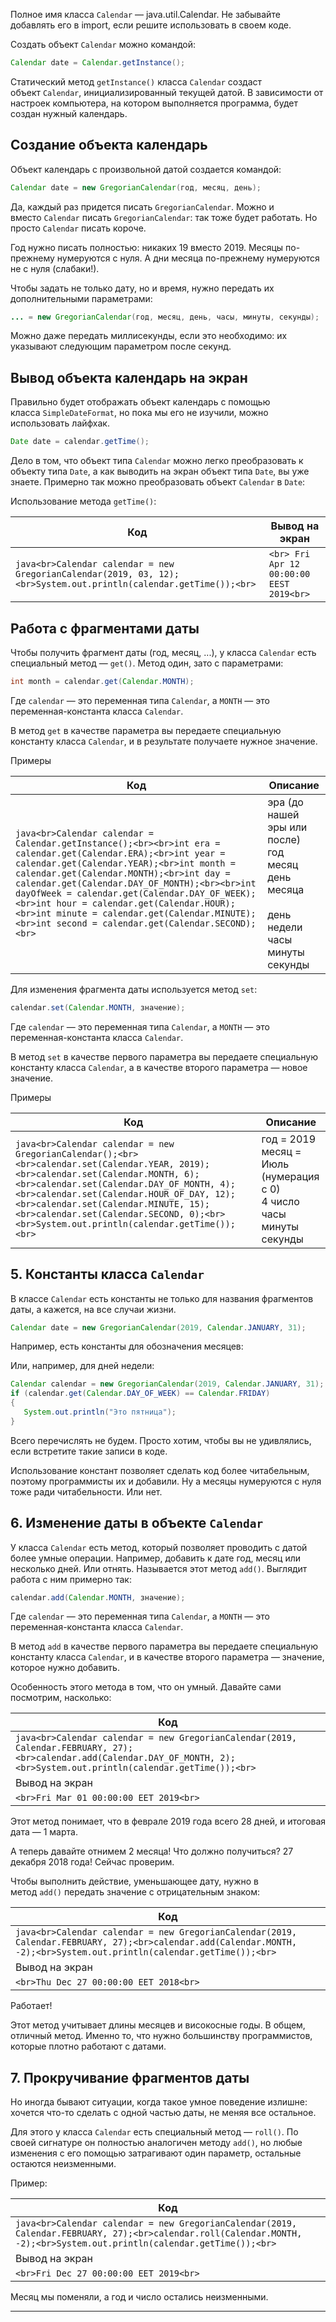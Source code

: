 Полное имя класса `Calendar` — java.util.Calendar. Не забывайте добавлять его в import, если решите использовать в своем коде.

Создать объект `Calendar` можно командой:

```java
Calendar date = Calendar.getInstance();
```

Статический метод `getInstance()` класса `Calendar` создаст объект `Calendar`, инициализированный текущей датой. В зависимости от настроек компьютера, на котором выполняется программа, будет создан нужный календарь.

## Создание объекта календарь
Объект календарь с произвольной датой создается командой:

```java
Calendar date = new GregorianCalendar(год, месяц, день);
```

Да, каждый раз придется писать `GregorianCalendar`. Можно и вместо `Calendar` писать `GregorianCalendar`: так тоже будет работать. Но просто `Calendar` писать короче.

Год нужно писать полностью: никаких 19 вместо 2019. Месяцы по-прежнему нумеруются с нуля. А дни месяца по-прежнему нумеруются не с нуля (слабаки!).

Чтобы задать не только дату, но и время, нужно передать их дополнительными параметрами:

```java
... = new GregorianCalendar(год, месяц, день, часы, минуты, секунды);
```

Можно даже передать миллисекунды, если это необходимо: их указывают следующим параметром после секунд.
## Вывод объекта календарь на экран
Правильно будет отображать объект календарь с помощью класса `SimpleDateFormat`, но пока мы его не изучили, можно использовать лайфхак.

```java
Date date = calendar.getTime();
```

Дело в том, что объект типа `Calendar` можно легко преобразовать к объекту типа `Date`, а как выводить на экран объект типа `Date`, вы уже знаете. Примерно так можно преобразовать объект `Calendar` в `Date`:

Использование метода `getTime()`:

|Код|Вывод на экран|
|---|---|
|```java<br>Calendar calendar = new GregorianCalendar(2019, 03, 12);<br>System.out.println(calendar.getTime());<br>```|```<br> Fri Apr 12 00:00:00 EEST 2019<br>```|

## Работа с фрагментами даты

Чтобы получить фрагмент даты (год, месяц, ...), у класса `Calendar` есть специальный метод — `get()`. Метод один, зато с параметрами:

```java
int month = calendar.get(Calendar.MONTH);
```

Где `calendar` — это переменная типа `Calendar`, а `MONTH` — это переменная-константа класса `Calendar`.

В метод `get` в качестве параметра вы передаете специальную константу класса `Calendar`, и в результате получаете нужное значение.

Примеры

|Код|Описание|
|---|---|
|```java<br>Calendar calendar = Calendar.getInstance();<br><br>int era = calendar.get(Calendar.ERA);<br>int year = calendar.get(Calendar.YEAR);<br>int month = calendar.get(Calendar.MONTH);<br>int day = calendar.get(Calendar.DAY_OF_MONTH);<br><br>int dayOfWeek = calendar.get(Calendar.DAY_OF_WEEK);<br>int hour = calendar.get(Calendar.HOUR);<br>int minute = calendar.get(Calendar.MINUTE);<br>int second = calendar.get(Calendar.SECOND);<br>```|эра (до нашей эры или после)  <br>год  <br>месяц  <br>день месяца  <br>  <br>день недели  <br>часы  <br>минуты  <br>секунды|

Для изменения фрагмента даты используется метод `set`:

```java
calendar.set(Calendar.MONTH, значение);
```

Где `calendar` — это переменная типа `Calendar`, а `MONTH` — это переменная-константа класса `Calendar`.

В метод `set` в качестве первого параметра вы передаете специальную константу класса `Calendar`, а в качестве второго параметра — новое значение.

Примеры

|Код|Описание|
|---|---|
|```java<br>Calendar calendar = new GregorianCalendar();<br><br>calendar.set(Calendar.YEAR, 2019);<br>calendar.set(Calendar.MONTH, 6);<br>calendar.set(Calendar.DAY_OF_MONTH, 4);<br>calendar.set(Calendar.HOUR_OF_DAY, 12);<br>calendar.set(Calendar.MINUTE, 15);<br>calendar.set(Calendar.SECOND, 0);<br><br>System.out.println(calendar.getTime());<br>```|год = 2019  <br>месяц = Июль (нумерация с 0)  <br>4 число  <br>часы  <br>минуты  <br>секунды|

## 5. Константы класса `Calendar`

В классе `Calendar` есть константы не только для названия фрагментов даты, а кажется, на все случаи жизни.

```java
Calendar date = new GregorianCalendar(2019, Calendar.JANUARY, 31);
```

Например, есть константы для обозначения месяцев:

Или, например, для дней недели:

```java
Calendar calendar = new GregorianCalendar(2019, Calendar.JANUARY, 31);
if (calendar.get(Calendar.DAY_OF_WEEK) == Calendar.FRIDAY)
{
   System.out.println("Это пятница");
}
```

Всего перечислять не будем. Просто хотим, чтобы вы не удивлялись, если встретите такие записи в коде.

Использование констант позволяет сделать код более читабельным, поэтому программисты их и добавили. Ну а месяцы нумеруются с нуля тоже ради читабельности. Или нет.

## 6. Изменение даты в объекте `Calendar`

У класса `Calendar` есть метод, который позволяет проводить с датой более умные операции. Например, добавить к дате год, месяц или несколько дней. Или отнять. Называется этот метод `add()`. Выглядит работа с ним примерно так:

```java
calendar.add(Calendar.MONTH, значение);
```

Где `calendar` — это переменная типа `Calendar`, а `MONTH` — это переменная-константа класса `Calendar`.

В метод `add` в качестве первого параметра вы передаете специальную константу класса `Calendar`, и в качестве второго параметра — значение, которое нужно добавить.

Особенность этого метода в том, что он умный. Давайте сами посмотрим, насколько:

|Код|
|---|
|```java<br>Calendar calendar = new GregorianCalendar(2019, Calendar.FEBRUARY, 27);<br>calendar.add(Calendar.DAY_OF_MONTH, 2);<br>System.out.println(calendar.getTime());<br>```|
|Вывод на экран|
|```<br>Fri Mar 01 00:00:00 EET 2019<br>```|

Этот метод понимает, что в феврале 2019 года всего 28 дней, и итоговая дата — 1 марта.

А теперь давайте отнимем 2 месяца! Что должно получиться? 27 декабря 2018 года! Сейчас проверим.

Чтобы выполнить действие, уменьшающее дату, нужно в метод `add()` передать значение с отрицательным знаком:

|Код|
|---|
|```java<br>Calendar calendar = new GregorianCalendar(2019, Calendar.FEBRUARY, 27);<br>calendar.add(Calendar.MONTH, -2);<br>System.out.println(calendar.getTime());<br>```|
|Вывод на экран|
|```<br>Thu Dec 27 00:00:00 EET 2018<br>```|

Работает!

Этот метод учитывает длины месяцев и високосные годы. В общем, отличный метод. Именно то, что нужно большинству программистов, которые плотно работают с датами.

## 7. Прокручивание фрагментов даты

Но иногда бывают ситуации, когда такое умное поведение излишне: хочется что-то сделать с одной частью даты, не меняя все остальное.

Для этого у класса `Calendar` есть специальный метод — `roll()`. По своей сигнатуре он полностью аналогичен методу `add()`, но любые изменения с его помощью затрагивают один параметр, остальные остаются неизменными.

Пример:

|Код|
|---|
|```java<br>Calendar calendar = new GregorianCalendar(2019, Calendar.FEBRUARY, 27);<br>calendar.roll(Calendar.MONTH, -2);<br>System.out.println(calendar.getTime());<br>```|
|Вывод на экран|
|```<br>Fri Dec 27 00:00:00 EET 2019<br>```|

Месяц мы поменяли, а год и число остались неизменными.

---

